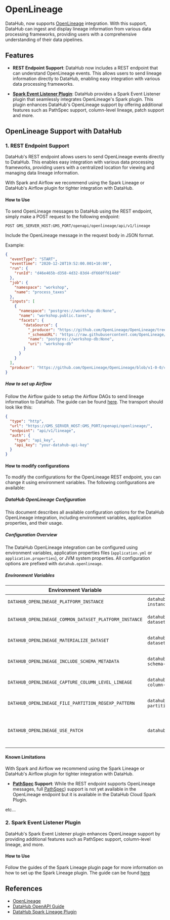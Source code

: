 # OpenLineage

DataHub, now supports [OpenLineage](https://openlineage.io/) integration. With this support, DataHub can ingest and display lineage information from various data processing frameworks, providing users with a comprehensive understanding of their data pipelines.

## Features

- **REST Endpoint Support**: DataHub now includes a REST endpoint that can understand OpenLineage events. This allows users to send lineage information directly to DataHub, enabling easy integration with various data processing frameworks.

- **[Spark Event Listener Plugin](https://docs.datahub.com/docs/metadata-integration/java/acryl-spark-lineage)**: DataHub provides a Spark Event Listener plugin that seamlessly integrates OpenLineage's Spark plugin. This plugin enhances DataHub's OpenLineage support by offering additional features such as PathSpec support, column-level lineage, patch support and more.

## OpenLineage Support with DataHub

### 1. REST Endpoint Support

DataHub's REST endpoint allows users to send OpenLineage events directly to DataHub. This enables easy integration with various data processing frameworks, providing users with a centralized location for viewing and managing data lineage information.

With Spark and Airflow we recommend using the Spark Lineage or DataHub's Airflow plugin for tighter integration with DataHub.

#### How to Use

To send OpenLineage messages to DataHub using the REST endpoint, simply make a POST request to the following endpoint:

```
POST GMS_SERVER_HOST:GMS_PORT/openapi/openlineage/api/v1/lineage
```

Include the OpenLineage message in the request body in JSON format.

Example:

```json
{
  "eventType": "START",
  "eventTime": "2020-12-28T19:52:00.001+10:00",
  "run": {
    "runId": "d46e465b-d358-4d32-83d4-df660ff614dd"
  },
  "job": {
    "namespace": "workshop",
    "name": "process_taxes"
  },
  "inputs": [
    {
      "namespace": "postgres://workshop-db:None",
      "name": "workshop.public.taxes",
      "facets": {
        "dataSource": {
          "_producer": "https://github.com/OpenLineage/OpenLineage/tree/0.10.0/integration/airflow",
          "_schemaURL": "https://raw.githubusercontent.com/OpenLineage/OpenLineage/main/spec/OpenLineage.json#/definitions/DataSourceDatasetFacet",
          "name": "postgres://workshop-db:None",
          "uri": "workshop-db"
        }
      }
    }
  ],
  "producer": "https://github.com/OpenLineage/OpenLineage/blob/v1-0-0/client"
}
```

##### How to set up Airflow

Follow the Airflow guide to setup the Airflow DAGs to send lineage information to DataHub. The guide can be found [here](https://airflow.apache.org/docs/apache-airflow-providers-openlineage/stable/guides/user.html).
The transport should look like this:

```json
{
  "type": "http",
  "url": "https://GMS_SERVER_HOST:GMS_PORT/openapi/openlineage/",
  "endpoint": "api/v1/lineage",
  "auth": {
    "type": "api_key",
    "api_key": "your-datahub-api-key"
  }
}
```

#### How to modify configurations

To modify the configurations for the OpenLineage REST endpoint, you can change it using environment variables. The following configurations are available:

##### DataHub OpenLineage Configuration

This document describes all available configuration options for the DataHub OpenLineage integration, including environment variables, application properties, and their usage.

##### Configuration Overview

The DataHub OpenLineage integration can be configured using environment variables, application properties files (`application.yml` or `application.properties`), or JVM system properties. All configuration options are prefixed with `datahub.openlineage`.

##### Environment Variables

| Environment Variable                                   | Property                                               | Type    | Default | Description                                                     |
| ------------------------------------------------------ | ------------------------------------------------------ | ------- | ------- | --------------------------------------------------------------- |
| `DATAHUB_OPENLINEAGE_PLATFORM_INSTANCE`                | `datahub.openlineage.platform-instance`                | String  | `null`  | Specific platform instance identifier                           |
| `DATAHUB_OPENLINEAGE_COMMON_DATASET_PLATFORM_INSTANCE` | `datahub.openlineage.common-dataset-platform-instance` | String  | `null`  | Common platform instance for datasets                           |
| `DATAHUB_OPENLINEAGE_MATERIALIZE_DATASET`              | `datahub.openlineage.materialize-dataset`              | Boolean | `true`  | Whether to materialize dataset entities                         |
| `DATAHUB_OPENLINEAGE_INCLUDE_SCHEMA_METADATA`          | `datahub.openlineage.include-schema-metadata`          | Boolean | `true`  | Whether to include schema metadata in lineage                   |
| `DATAHUB_OPENLINEAGE_CAPTURE_COLUMN_LEVEL_LINEAGE`     | `datahub.openlineage.capture-column-level-lineage`     | Boolean | `true`  | Whether to capture column-level lineage information             |
| `DATAHUB_OPENLINEAGE_FILE_PARTITION_REGEXP_PATTERN`    | `datahub.openlineage.file-partition-regexp-pattern`    | String  | `null`  | Regular expression pattern for file partition detection         |
| `DATAHUB_OPENLINEAGE_USE_PATCH`                        | `datahub.openlineage.use-patch`                        | Boolean | `false` | Whether to use patch operations for lineage/incremental lineage |

#### Known Limitations

With Spark and Airflow we recommend using the Spark Lineage or DataHub's Airflow plugin for tighter integration with DataHub.

- **[PathSpec](https://docs.datahub.com/docs/metadata-integration/java/acryl-spark-lineage/#configuring-hdfs-based-dataset-urns) Support**: While the REST endpoint supports OpenLineage messages, full [PathSpec](https://docs.datahub.com/docs/metadata-integration/java/acryl-spark-lineage/#configuring-hdfs-based-dataset-urns)) support is not yet available in the OpenLineage endpoint but it is available in the DataHub Cloud Spark Plugin.

etc...

### 2. Spark Event Listener Plugin

DataHub's Spark Event Listener plugin enhances OpenLineage support by providing additional features such as PathSpec support, column-level lineage, and more.

#### How to Use

Follow the guides of the Spark Lineage plugin page for more information on how to set up the Spark Lineage plugin. The guide can be found [here](https://docs.datahub.com/docs/metadata-integration/java/acryl-spark-lineage)

## References

- [OpenLineage](https://openlineage.io/)
- [DataHub OpenAPI Guide](../api/openapi/openapi-usage-guide.md)
- [DataHub Spark Lineage Plugin](https://docs.datahub.com/docs/metadata-integration/java/acryl-spark-lineage)
